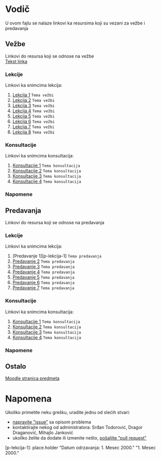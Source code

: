 # Vodič
U ovom fajlu se nalaze linkovi ka resursima koji su vezani za vežbe i predavanja

## Vežbe
Linkovi do resursa koji se odnose na vežbe  
[Tekst linka][v-fajl-1]

### Lekcije
Linkovi ka snimcima lekcija:  
1. [Lekcija 1][v-lekcija-1] `Tema vežbi`  
2. [Lekcija 2][v-lekcija-2] `Tema vežbi`  
3. [Lekcija 3][v-lekcija-3] `Tema vežbi`  
4. [Lekcija 4][v-lekcija-4] `Tema vežbi`  
5. [Lekcija 5][v-lekcija-5] `Tema vežbi`  
6. [Lekcija 6][v-lekcija-6] `Tema vežbi`  
7. [Lekcija 7][v-lekcija-7] `Tema vežbi`  
8. [Lekcija 8][v-lekcija-8] `Tema vežbi`  

### Konsultacije
Linkovi ka snimcima konsultacija:  
1. [Konsultacije 1][v-konsultacije-1] `Tema konsultacija`  
2. [Konsultacije 2][v-konsultacije-2] `Tema konsultacija`  
3. [Konsultacije 3][v-konsultacije-3] `Tema konsultacija`  
4. [Konsultacije 4][v-konsultacije-4] `Tema konsultacija`  

### Napomene

## Predavanja
Linkovi do resursa koji se odnose na predavanja  

### Lekcije
Linkovi ka snimcima lekcija:  
1. [Predavanje 1][p-lekcija-1] `Tema predavanja`  
2. [Predavanje 2][p-lekcija-2] `Tema predavanja`  
3. [Predavanje 3][p-lekcija-3] `Tema predavanja`  
4. [Predavanje 4][p-lekcija-4] `Tema predavanja`  
5. [Predavanje 5][p-lekcija-5] `Tema predavanja`  
6. [Predavanje 6][p-lekcija-6] `Tema predavanja`  
7. [Predavanje 7][p-lekcija-7] `Tema predavanja`  


### Konsultacije
Linkovi ka snimcima konsultacija:  
1. [Konsultacije 1][v-konsultacije-1] `Tema konsultacija`  
2. [Konsultacije 2][v-konsultacije-2] `Tema konsultacija`  
3. [Konsultacije 3][v-konsultacije-3] `Tema konsultacija`  
4. [Konsultacije 4][v-konsultacije-4] `Tema konsultacija`  

### Napomene

## Ostalo  
[Moodle stranica predmeta][stranica predmeta]

# Napomena
Ukoliko primetite neku grešku, uradite jednu od slećih stvari:
* [napravite "issue"][new issue] sa opisom problema
* kontaktirajte nekog od administratora: Srđan Todorović, Dragor Draganović, Mihajlo Janković  
* ukoliko želite da dodate ili izmenite nešto, [pošaljite "pull request"][pull request]



[//]: # (---------------------------------------------------------)

[//]: # (-------------U ovom delu se nalaze reference-------------)

[//]: # (---------------------------------------------------------)



[//]: # ( Vezbe reference )


[//]: # ( linkovi na fajlovima )

[v-fajl-1]: place.holder


[v-lekcija-1]: place.holder "Datum odrzavanja: 1. Mesec 2000."

[v-lekcija-2]: place.holder "Datum odrzavanja: 1. Mesec 2000."

[v-lekcija-3]: place.holder "Datum odrzavanja: 1. Mesec 2000."

[v-lekcija-4]: place.holder "Datum odrzavanja: 1. Mesec 2000."

[v-lekcija-5]: place.holder "Datum odrzavanja: 1. Mesec 2000."

[v-lekcija-6]: place.holder "Datum odrzavanja: 1. Mesec 2000."

[v-lekcija-7]: place.holder "Datum odrzavanja: 1. Mesec 2000."

[v-lekcija-8]: place.holder "Datum odrzavanja: 1. Mesec 2000."



[//]: # ( Konsultacije za vežbe reference )

[v-konsultacije-1]: place.holder "Datum odrzavanja: 1. Mesec 2000."

[v-konsultacije-2]: place.holder "Datum odrzavanja: 1. Mesec 2000."

[v-konsultacije-3]: place.holder "Datum odrzavanja: 1. Mesec 2000."

[v-konsultacije-4]: place.holder "Datum odrzavanja: 1. Mesec 2000."



[//]: # ( Vezbe napomene reference )
[v-n-1]: place.holder


[//]: # ( Predavanje reference )


[//]: # ( linkovi na fajlovima )

[p-fajl-1]: place.holder


[p-lekcija-1]: place.holder "Datum odrzavanja: 1. Mesec 2000." "1. Mesec 2000."

[p-lekcija-2]: place.holder "Datum odrzavanja: 1. Mesec 2000."

[p-lekcija-3]: place.holder "Datum odrzavanja: 1. Mesec 2000."

[p-lekcija-4]: place.holder "Datum odrzavanja: 1. Mesec 2000."

[p-lekcija-5]: place.holder "Datum odrzavanja: 1. Mesec 2000."

[p-lekcija-6]: place.holder "Datum odrzavanja: 1. Mesec 2000."

[p-lekcija-7]: place.holder "Datum odrzavanja: 1. Mesec 2000."


[//]: # ( Konsultacije za predavanja reference )

[p-konsultacije-1]: place.holder "Datum odrzavanja: 1. Mesec 2000."

[p-konsultacije-2]: place.holder "Datum odrzavanja: 1. Mesec 2000."

[p-konsultacije-3]: place.holder "Datum odrzavanja: 1. Mesec 2000."

[p-konsultacije-4]: place.holder "Datum odrzavanja: 1. Mesec 2000."



[//]: # ( Predavanje napomene reference )
[p-n-1]: place.holder



[//]: # ( Ostalo reference )

[stranica predmeta]: https://imi.pmf.kg.ac.rs/moodle/course/view.php?id={id_predmeta}



[//]: # ( Napomena reference )

[new issue]: https://github.com/Produktivna-grupa/PMFKG/issues/new
[pull request]: https://github.com/Produktivna-grupa/PMFKG/compare
[vežbe i predavanja]: https://github.com/Produktivna-grupa/PMFKG/tree/master/II%20godina/Zimski%20semestar/BP1/Ve%C5%BEbe%20i%20predavanja
